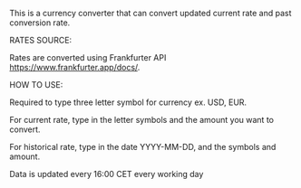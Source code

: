This is a currency converter that can convert updated current rate and past conversion rate.

RATES SOURCE:

Rates are converted using Frankfurter API https://www.frankfurter.app/docs/.

HOW TO USE:

Required to type three letter symbol for currency ex. USD, EUR.

For current rate, type in the letter symbols and the amount you want to convert.

For historical rate, type in the date YYYY-MM-DD, and the symbols and amount.

Data is updated every 16:00 CET every working day